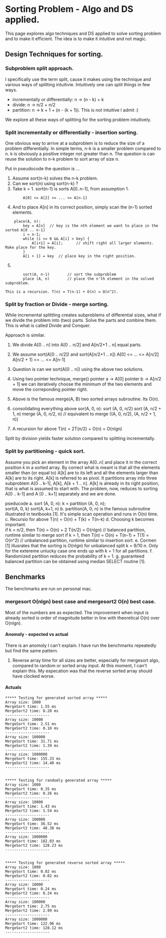 # Sorting Problem - Algo and DS applied.  
This page explores algo techniques and DS applied to solve sorting problem and to make it efficient. The idea is to make it intuitive and not magic.


## Design Techniques for sorting. 

### Subproblem split approach. 
I specifically use the term split, cause it makes using the technique and various ways of splitting intuitivie. Intuitively one can split things in few ways.
+ incrementally or differentially:  n ->  (n - k)   +  k
+ divide:  n -> n/2 + n/2
+ partition: n ->  k + 1 +  (n - (k + 1)). This is not intuitive I admit :)

We explore all these ways of splitting for the sorting problem intuitively. 

### Split incrementally or differentially - insertion sorting.
One obvious way to arrive at a subproblem is to reduce the size of a problem differentially. In simple terms, n-k is a smaller problem compared to 
n.  k is obviously a positive integer not greater than n. The question is can reuse the solution to n-k problem to sort array of size n. 

Put in pseudocode the question is ... 
1. Assume sort(n-k) solves the n-k problem.
2. Can we sort(n) using sort(n-k) ? 
3. Take k = 1. sort(n-1) is sorts A[0..n-1], from assumption 1. 
```
        A[0] <= A[2] <= ... <= A[n-1]   
```
4. And to place A[n] in its correct position, simply scan the (n-1) sorted elements. 
```
    place(A, n):    
        key = A[n]  // key is the nth element we want to place in the sorted A[0 .. n-1]
        i = n-1;
        while (i >= 0 && A[i] > key) {
            A[i+1] = A[i];      // shift right all larger elements.  Make place for the key. 
        }
        A[i + 1] = key  // place key in the right position. 
```
5. 
``` sort(A, n) : 
        sort(A, n-1)        // sort the subproblem 
        place (A, n)        // place the n'th element in the solved subproblem.
``` 
    This is a recursion. T(n) = T(n-1) + O(n) = O(n^2). 


### Split by fraction or Divide - merge sorting.
While incremental splittling creates subproblems of differential sizes, what if we divide the problem into (two) parts. Solve the parts and combine them.
This is what is called Divide and Conquer.

Approach is similar. 
1. We divide A[0 .. n] into A[0 .. n/2] and A[n/2+1 .. n] equal parts. 
2. We assume sort(A[0 .. n/2]) and sort(A[n/2+1 .. n])
            A[0] <= ... <= A[n/2]   
            A[n/2 + 1] <= ... <= A[n-1]   

3. Question is can we sort(A[0 .. n]) using the above two solutions. 
4. Using two pointer technique,   merge()
        pointer a -> A[0]
        pointer b -> A[n/2 + 1] 
    we can iteratively choose the minimum of the two elements and move the correponding pointer right. 
5. Above is the famous merge(A, B) two sorted arrays subroutine. Its O(n). 
6. consolidating everything above 
    sor(A, 0, n): 
        sort (A, 0, n/2)
        sort (A, n/2 + 1, n)
        merge (A, 0, n/2, n)    // equivalent to merge ((A, 0, n/2), (A, n/2 + 1, n)) 
7. A recursion for above 
    T(n) = 2T(n/2) + O(n) = O(nlgn)

Split by division yields faster solution compared to splitting incrementally. 
 

### Split by partitioning - quick sort.
Assume you pick an element in the array A[0..n] and place it in the correct position k in a sorted array. By correct what is meant is that all the elements 
smaller than (or equal to)  A[k] are to its left and all the elements larger than A[k] are to its right. A[k] is referred to as pivot. It partitions array 
into three subproblem A[0 .. k-1], A[k], A[k + 1 .. n]. A[k] is already in its right position, that is what is assumed to start with. The problem, now, 
reduces to sorting A[0 .. k-1] and A [0 .. k+1] separately and we are done. 

pseducode 
a. sort (A, 0, n): 
    k = partition (A, 0, n);  
    sort(A, 0, k)
    sort(A, k+1, n)
b. partition(A, 0, n) is the famous subroutine illustrated in textbooks [1]. It's simple scan operation and runs in O(n) time. 
c. Recursio for above 
    T(n) = O(n) + T(k) + T(n-k)
d. Choosing k becomes important.  
    if k = n/2, then  T(n) = O(n) + 2 T(n/2)  = O(nlgn)      // balanced partition, runtime similar to merge sort
    if k = 1, then T(n) = O(n) + T(n-1) + T(1) = O(n^2)     // unbalanced partition, runtime similar to insertion sort. 
e. Cormen [1] illusrates that the sorting is O(nlgn) for unbalanced split k = 9/10 n. Only for the extereme unlucky case one ends up with k = 1 for all partitions. 
f. Randomized partition reduces the probability of k = 1. 
g. guaranteed balanced partition can be obtained using median SELECT routine [1].


## Benchmarks 
The benchmarks are run on personal mac.

### mergesort O(nlgn) best case and mergesort2 O(n) best case.
Most of the numbers are as expected. The improvement when input is already sorted is order of magnitude better in line with theoretical O(n) over O(nlgn). 


#### Anomoly - expected vs actual
There is an anomoly I can't explain. I have run the benchmarks repeatedly but find the same pattern. 

1. Reverse array time for all sizes are better, especially for mergesort algo, compared to random or sorted array input. 
At this moment, I can't explain this. My expecation was that the reverse sorted array should have clocked worse. 


#### Actuals
```
***** Testing for generated sorted array *****
Array size: 1000
MergeSort time: 1.55 ms
MergeSort2 time: 0.20 ms
--------------------
Array size: 10000
MergeSort time: 2.51 ms
MergeSort2 time: 0.10 ms
--------------------
Array size: 100000
MergeSort time: 31.71 ms
MergeSort2 time: 1.39 ms
--------------------
Array size: 1000000
MergeSort time: 155.33 ms
MergeSort2 time: 14.40 ms
--------------------


***** Testing for randomly generated array *****
Array size: 1000
MergeSort time: 0.35 ms
MergeSort2 time: 0.26 ms
--------------------
Array size: 10000
MergeSort time: 1.43 ms
MergeSort2 time: 1.54 ms
--------------------
Array size: 100000
MergeSort time: 36.52 ms
MergeSort2 time: 48.38 ms
--------------------
Array size: 1000000
MergeSort time: 182.03 ms
MergeSort2 time: 128.23 ms
--------------------


***** Testing for generated reverse sorted array *****
Array size: 1000
MergeSort time: 0.02 ms
MergeSort2 time: 0.02 ms
--------------------
Array size: 10000
MergeSort time: 0.24 ms
MergeSort2 time: 0.24 ms
--------------------
Array size: 100000
MergeSort time: 2.75 ms
MergeSort2 time: 2.99 ms
--------------------
Array size: 1000000
MergeSort time: 122.96 ms
MergeSort2 time: 128.12 ms
--------------------
```